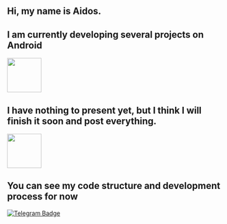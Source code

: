 ## Hi, my name is Aidos. 
## I am currently developing several projects on Android 
  <img src="https://user-images.githubusercontent.com/74038190/212281763-e6ecd7ef-c4aa-45b6-a97c-f33f6bb592bd.gif" width="80px"/>

## I have nothing to present yet, but I think I will finish it soon and post everything.
<img src="https://user-images.githubusercontent.com/74038190/226127923-0e8b7792-7b3c-462b-951b-63c96ba1a5af.gif" width="80px"/>

## You can see my code structure and development process for now

<div id="badges">
  <a href="https://web.telegram.org/a/#1132169127">
    <img src="https://img.shields.io/badge/Telegram-blue?style=for-the-badge&logo=telegram&logoColor=white" alt="Telegram Badge"/>
  </a>
</div>



